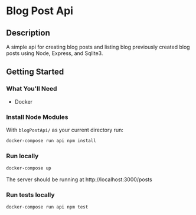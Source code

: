 # Blog Post Api

## Description

A simple api for creating blog posts and listing blog previously created blog posts using Node, Express, and Sqlite3.

## Getting Started

### What You'll Need

- Docker

### Install Node Modules

With `blogPostApi/` as your current directory run:

```bash
docker-compose run api npm install
```

### Run locally

```bash
docker-compose up
```

The server should be running at http://localhost:3000/posts

### Run tests locally

```bash
docker-compose run api npm test
```
